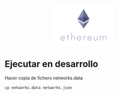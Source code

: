 <p align="center">
  <a href="http://nestjs.com/" target="blank"><img src="assets/logo.webp" width="200" alt="Nest Logo" /></a>
</p>

# Ejecutar en desarrollo

Hacer copia de fichero networks.data
```
cp networks.data networks.json
```